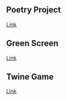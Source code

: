 ## Poetry Project 

[Link](https://cledes33.github.io/)

## Green Screen 

[Link](https://youtu.be/EXWyOE4bZZE) 

## Twine Game

[Link](https://twinery.org/2/#!/stories/092697d0-da6b-4e6a-8b3a-015b7148468e/test/68ea417a-8c37-4f45-a2eb-29a50ab35171)
